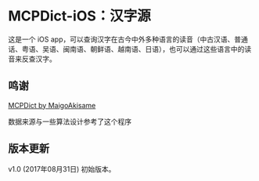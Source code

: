 # MCPDict-iOS：汉字源
这是一个 iOS app，可以查询汉字在古今中外多种语言的读音（中古汉语、普通话、粤语、吴语、闽南语、朝鲜语、越南语、日语），也可以通过这些语言中的读音来反查汉字。

## 鸣谢
[MCPDict by MaigoAkisame](https://github.com/MaigoAkisame/MCPDict)

数据来源与一些算法设计参考了这个程序


## 版本更新

v1.0 (2017年08月31日)
初始版本。